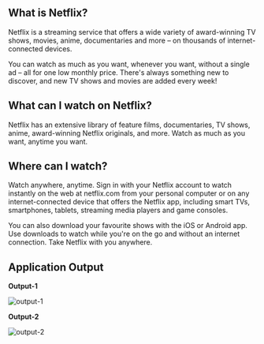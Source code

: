 ## What is Netflix?
Netflix is a streaming service that offers a wide variety of award-winning TV shows, movies, anime, documentaries and more – on thousands of internet-connected devices.

You can watch as much as you want, whenever you want, without a single ad – all for one low monthly price. There's always something new to discover, and new TV shows and movies are added every week!

## What can I watch on Netflix?
Netflix has an extensive library of feature films, documentaries, TV shows, anime, award-winning Netflix originals, and more. Watch as much as you want, anytime you want.

## Where can I watch?
Watch anywhere, anytime. Sign in with your Netflix account to watch instantly on the web at netflix.com from your personal computer or on any internet-connected device that offers the Netflix app, including smart TVs, smartphones, tablets, streaming media players and game consoles.

You can also download your favourite shows with the iOS or Android app. Use downloads to watch while you're on the go and without an internet connection. Take Netflix with you anywhere.

## Application Output

**Output-1**

![output-1](https://github.com/user-attachments/assets/f0f05fa7-8615-42c2-a7f5-314cc277b655)

**Output-2**

![output-2](https://github.com/user-attachments/assets/7d2fa740-1cc9-401e-a8ea-2084f61fb5a5)


